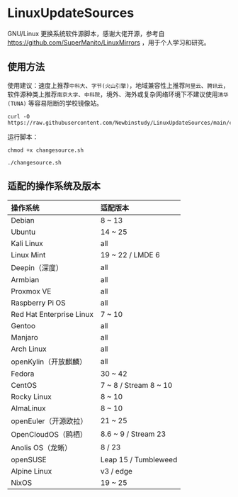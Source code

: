 # LinuxUpdateSources
GNU/Linux 更换系统软件源脚本，感谢大佬开源，参考自 https://github.com/SuperManito/LinuxMirrors ，用于个人学习和研究。

## 使用方法
使用建议：速度上推荐`中科大`、`字节(火山引擎)`，地域兼容性上推荐`阿里云`、`腾讯云`，软件源种类上推荐`南京大学`、`中科院`，境外、海外或复杂网络环境下不建议使用`清华(TUNA)` 等容易阻断的学校镜像站。
```
curl -O https://raw.githubusercontent.com/Newbinstudy/LinuxUpdateSources/main/changesource.sh
```
运行脚本：
```
chmod +x changesource.sh
```
```
./changesource.sh
```

## 适配的操作系统及版本
| 操作系统 | 适配版本 | 
| :-------- | :----- |
| Debian | 8 ~ 13 |
| Ubuntu | 14 ~ 25 |
| Kali Linux | all |
| Linux Mint | 19 ~ 22 / LMDE 6|
| Deepin（深度） | all |
| Armbian | all |
| Proxmox VE | all |
| Raspberry Pi OS | all |
| Red Hat Enterprise Linux | 7 ~ 10 |
| Gentoo | all |
| Manjaro | all |
| Arch Linux | all |
| openKylin（开放麒麟） | all |
| Fedora | 30 ~ 42 |
| CentOS | 7 ~ 8 / Stream 8 ~ 10 |
| Rocky Linux | 8 ~ 10 |
| AlmaLinux	| 8 ~ 10 |
| openEuler（开源欧拉） | 21 ~ 25 |
| OpenCloudOS（鸥栖）	| 8.6 ~ 9 / Stream 23 |
| Anolis OS（龙蜥）	| 8 / 23 |
| openSUSE | Leap 15 / Tumbleweed |
| Alpine Linux	| v3 / edge |
| NixOS	| 19 ~ 25 |
